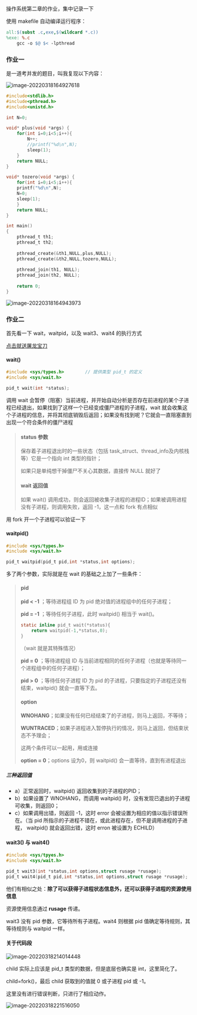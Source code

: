 操作系统第二章的作业，集中记录一下

使用 makefile 自动编译运行程序：

```makefile
all:$(subst .c,exe,$(wildcard *.c))
%exe: %.c
	gcc -o $@ $< -lpthread
```

### 作业一

是一道考并发的题目，叫我复现以下内容：

![image-20220318164927618](image-20220318164927618.png)

```c
#include<stdlib.h>
#include<pthread.h>
#include<unistd.h>

int N=0;

void* plus(void *args) {
    for(int i=0;i<5;i++){
    	N++;
    	//printf("%d\n",N);
    	sleep(1);
    }
    return NULL;
}

void* tozero(void *args) {
    for(int i=0;i<5;i++){
	printf("%d\n",N);
	N=0;  
	sleep(1);
    }
    return NULL;
}

int main()
{
    pthread_t th1;
    pthread_t th2;
    
    pthread_create(&th1,NULL,plus,NULL);
    pthread_create(&th2,NULL,tozero,NULL);
    
    pthread_join(th1, NULL);
    pthread_join(th2, NULL);
    
    return 0;
}
```

![image-20220318164943973](image-20220318164943973.png)

### 作业二

首先看一下 wait，waitpid，以及 wait3、wait4 的执行方式

[点击就送屠龙宝刀](https://www.cnblogs.com/tongye/p/9558320.html)

#### wait()

```c
#include <sys/types.h>        // 提供类型 pid_t 的定义
#include <sys/wait.h>

pid_t wait(int *status);
```

调用 wait 会暂停（阻塞）当前进程，并开始自动分析是否存在前进程的某个子进程已经退出，如果找到了这样一个已经变成僵尸进程的子进程，wait 就会收集这个子进程的信息，并将其彻底销毁后返回；如果没有找到呢？它就会一直阻塞直到出现一个符合条件的僵尸进程

> #### status 参数
>
> 保存着子进程退出时的一些状态（包括 task_struct、thread_info及内核栈等）它是一个指向 int 类型的指针；
>
> 如果只是单纯想干掉僵尸不关心其数据，直接传 NULL 就好了
>
> #### wait 返回值
>
> 如果 wait() 调用成功，则会返回被收集子进程的进程ID；如果被调用进程没有子进程，则调用失败，返回 -1，这一点和 fork 有点相似

用 fork 开一个子进程可以验证一下

#### waitpid()

```c
#include <sys/types.h>
#include <sys/wait.h>

pid_t waitpid(pid_t pid,int *status,int options);
```

多了两个参数，实际就是在 wait 的基础之上加了一些条件：

> #### pid
>
> **pid < -1** ；等待进程组 ID 为 pid 绝对值的进程组中的任何子进程；
>
> **pid = -1** ；等待任何子进程，此时 waitpid() 相当于 wait()。
>
> ```c
> static inline pid_t wait(*status){
>     return waitpid(-1,*status,0);  
> }
> ```
>
> （wait 就是其特殊情况）
>
> **pid = 0** ；等待进程组 ID 与当前进程相同的任何子进程（也就是等待同一个进程组中的任何子进程）；
>
> **pid > 0** ；等待任何子进程 ID 为 pid 的子进程，只要指定的子进程还没有结束，waitpid() 就会一直等下去。
>
> #### option
>
> **WNOHANG**；如果没有任何已经结束了的子进程，则马上返回，不等待；
>
> **WUNTRACED**；如果子进程进入暂停执行的情况，则马上返回，但结束状态不予理会；
>
> 这两个条件可以一起用，用或连接
>
> **option = 0**；options 设为0，则 waitpid() 会一直等待，直到有进程退出

##### 三种返回值

- a）正常返回时，waitpid() 返回收集到的子进程的PID；
- b）如果设置了 WNOHANG，而调用 waitpid() 时，没有发现已退出的子进程可收集，则返回0；
- c）如果调用出错，则返回 -1，这时 error 会被设置为相应的值以指示错误所在。（当 pid 所指示的子进程不错在，或此进程存在，但不是调用进程的子进程， waitpid() 就会返回出错，这时 erron 被设置为 ECHILD）

#### wait3() 与 wait4()

```c
#include <sys/tpyes.h>
#include <sys/wait.h>

pid_t wait3(int *status,int options,struct rusage *rusage);
pid_t wait4(pid_t pid,int *status,int options,struct rusage *rusage);
```

他们有相似之处：**除了可以获得子进程状态信息外，还可以获得子进程的资源使用信息**

资源使用信息通过 **rusage** 传递。

wait3 没有 pid 参数，它等待所有子进程。wait4 则根据 pid 值确定等待规则，其等待规则与 waitpid 一样。

#### 关于代码段

![image-20220318214014448](image-20220318214014448.png)

child 实际上应该是 pid_t 类型的数据，但是底层也确实是 int，这里简化了。

child=fork()，最后 child 获取到的值就 0 或子进程 pid 或 -1。

这里没有进行错误判断，只进行了相应动作。

![image-20220318221516050](image-20220318221516050.png)